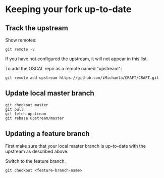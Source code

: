 # Keeping your fork up-to-date

## Track the upstream

Show remotes:
```
git remote -v
```

If you have not configured the upstream, it will not appear in this list.

To add the OSCAL repo as a remote named "upstream":

```
git remote add upstream https://github.com/iMichaela/CRAFT/CRAFT.git
```

## Update local master branch

```
git checkout master
git pull
git fetch upstream
git rebase upstream/master
```

## Updating a feature branch

First make sure that your local master branch is up-to-date with the upstream as described above.

Switch to the feature branch.

```
git checkout <feature-branch-name>
